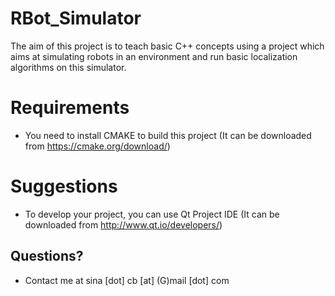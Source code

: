 # RBot_Simulator
The aim of this project is to teach basic C++ concepts using a project which aims at simulating robots in an environment and run basic localization algorithms on this simulator.

# Requirements
- You need to install CMAKE to build this project (It can be downloaded from https://cmake.org/download/)

# Suggestions
- To develop your project, you can use Qt Project IDE (It can be downloaded from http://www.qt.io/developers/)

## Questions?
- Contact me at sina [dot] cb [at] (G)mail [dot] com
